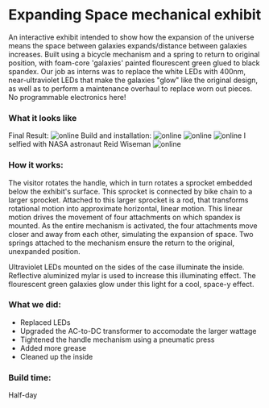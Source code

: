 # Expanding Space mechanical exhibit
An interactive exhibit intended to show how the expansion of the universe means the space between galaxies expands/distance between galaxies increases. Built using a bicycle mechanism and a spring to return to original position, with foam-core 'galaxies' painted flourescent green glued to black spandex. Our job as interns was to replace the white LEDs with 400nm, near-ultraviolet LEDs that make the galaxies "glow" like the original design, as well as to perform a maintenance overhaul to replace worn out pieces. No programmable electronics here!

### What it looks like
Final Result:
![online](https://github.com/ZhenyuJin/NASM-Internship-2015/blob/master/Expanding%20Space/IMG_0948.jpg)
Build and installation:
![online](https://github.com/ZhenyuJin/NASM-Internship-2015/blob/master/Expanding%20Space/IMG_0938.JPG)
![online](https://github.com/ZhenyuJin/NASM-Internship-2015/blob/master/Expanding%20Space/IMG_0937.JPG)
![online](https://github.com/ZhenyuJin/NASM-Internship-2015/blob/master/Expanding%20Space/IMG_7434.JPG)
I selfied with NASA astronaut Reid Wiseman
![online](https://github.com/ZhenyuJin/NASM-Internship-2015/blob/master/Expanding%20Space/IMG_7430.JPG)

### How it works:
The visitor rotates the handle, which in turn rotates a sprocket embedded below the exhibit's surface. This sprocket is connected by bike chain to a larger sprocket. Attached to this larger sprocket is a rod, that transforms rotational motion into approximate horizontal, linear motion. This linear motion drives the movement of four attachments on which spandex is mounted. As the entire mechanism is activated, the four attachments move closer and away from each other, simulating the expansion of space. Two springs attached to the mechanism ensure the return to the original, unexpanded position. 

Ultraviolet LEDs mounted on the sides of the case illuminate the inside. Reflective aluminized mylar is used to increase this illuminating effect. The flourescent green galaxies glow under this light for a cool, space-y effect. 

### What we did:
* Replaced LEDs
* Upgraded the AC-to-DC transformer to accomodate the larger wattage
* Tightened the handle mechanism using a pneumatic press
* Added more grease
* Cleaned up the inside

### Build time:
Half-day
